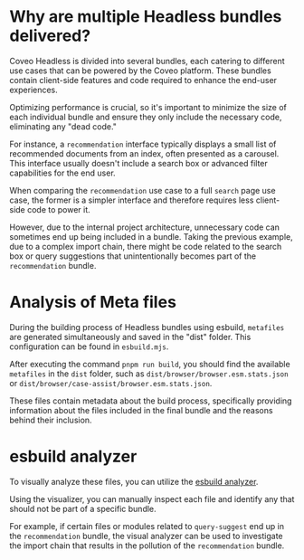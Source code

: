 # Why are multiple Headless bundles delivered?

Coveo Headless is divided into several bundles, each catering to different use cases that can be powered by the Coveo platform. These bundles contain client-side features and code required to enhance the end-user experiences.

Optimizing performance is crucial, so it's important to minimize the size of each individual bundle and ensure they only include the necessary code, eliminating any "dead code."

For instance, a `recommendation` interface typically displays a small list of recommended documents from an index, often presented as a carousel. This interface usually doesn't include a search box or advanced filter capabilities for the end user.

When comparing the `recommendation` use case to a full `search` page use case, the former is a simpler interface and therefore requires less client-side code to power it.

However, due to the internal project architecture, unnecessary code can sometimes end up being included in a bundle. Taking the previous example, due to a complex import chain, there might be code related to the search box or query suggestions that unintentionally becomes part of the `recommendation` bundle.

# Analysis of Meta files

During the building process of Headless bundles using esbuild, `metafiles` are generated simultaneously and saved in the "dist" folder. This configuration can be found in `esbuild.mjs`.

After executing the command `pnpm run build`, you should find the available `metafiles` in the `dist` folder, such as `dist/browser/browser.esm.stats.json` or `dist/browser/case-assist/browser.esm.stats.json`.

These files contain metadata about the build process, specifically providing information about the files included in the final bundle and the reasons behind their inclusion.

# esbuild analyzer

To visually analyze these files, you can utilize the [esbuild analyzer](esbuild.github.io/analyze/).

Using the visualizer, you can manually inspect each file and identify any that should not be part of a specific bundle.

For example, if certain files or modules related to `query-suggest` end up in the `recommendation` bundle, the visual analyzer can be used to investigate the import chain that results in the pollution of the `recommendation` bundle.
